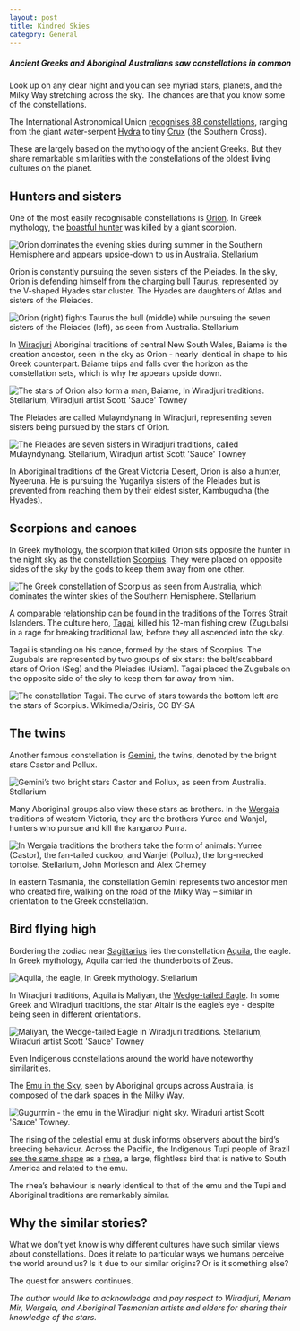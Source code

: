 ```yaml
---
layout: post
title: Kindred Skies
category: General
---
```



##### Ancient Greeks and Aboriginal Australians saw constellations in common

Look up on any clear night and you can see myriad stars, planets, and the Milky Way stretching across the sky. The chances are that you know some of the constellations.

The International Astronomical Union [recognises 88 constellations](https://www.iau.org/public/themes/constellations/), ranging from the giant water-serpent [Hydra](https://www.iau.org/public/images/detail/hya/) to tiny [Crux](https://www.iau.org/public/images/detail/cru/) (the Southern Cross).

These are largely based on the mythology of the ancient Greeks. But they share remarkable similarities with the constellations of the oldest living cultures on the planet.

Hunters and sisters
-------------------

One of the most easily recognisable constellations is [Orion](https://www.iau.org/public/images/detail/ori/). In Greek mythology, the [boastful hunter](http://www.greekmythology.com/Myths/Mortals/Orion/orion.html) was killed by a giant scorpion.

![Orion dominates the evening skies during summer in the Southern Hemisphere and appears upside-down to us in Australia. Stellarium](http://katieball.me/assets/images/orion.jpg)

Orion is constantly pursuing the seven sisters of the Pleiades. In the sky, Orion is defending himself from the charging bull [Taurus](https://www.iau.org/public/images/detail/tau/), represented by the V-shaped Hyades star cluster. The Hyades are daughters of Atlas and sisters of the Pleiades.

![Orion (right) fights Taurus the bull (middle) while pursuing the seven sisters of the Pleiades (left), as seen from Australia. Stellarium](http://katieball.me/assets/images/orionbull.jpg)

In [Wiradjuri](https://en.wikipedia.org/wiki/Wiradjuri) Aboriginal traditions of central New South Wales, Baiame is the creation ancestor, seen in the sky as Orion - nearly identical in shape to his Greek counterpart. Baiame trips and falls over the horizon as the constellation sets, which is why he appears upside down.

![The stars of Orion also form a man, Baiame, In Wiradjuri traditions. Stellarium, Wiradjuri artist Scott 'Sauce' Towney](http://katieball.me/assets/images/baiame.jpg)

The Pleiades are called Mulayndynang in Wiradjuri, representing seven sisters being pursued by the stars of Orion.

![The Pleiades are seven sisters in Wiradjuri traditions, called Mulayndynang. Stellarium, Wiradjuri artist Scott 'Sauce' Towney](http://katieball.me/assets/images/pleiades.jpg)

In Aboriginal traditions of the Great Victoria Desert, Orion is also a hunter, Nyeeruna. He is pursuing the Yugarilya sisters of the Pleiades but is prevented from reaching them by their eldest sister, Kambugudha (the Hyades).

Scorpions and canoes
--------------------

In Greek mythology, the scorpion that killed Orion sits opposite the hunter in the night sky as the constellation [Scorpius](https://www.iau.org/public/images/detail/sco/). They were placed on opposite sides of the sky by the gods to keep them away from one other.

![The Greek constellation of Scorpius as seen from Australia, which dominates the winter skies of the Southern Hemisphere. Stellarium](http://katieball.me/assets/images/scorpius.jpg)

A comparable relationship can be found in the traditions of the Torres Strait Islanders. The culture hero, [Tagai](https://theconversation.com/a-shark-in-the-stars-astronomy-and-culture-in-the-torres-strait-15850), killed his 12-man fishing crew (Zugubals) in a rage for breaking traditional law, before they all ascended into the sky.

Tagai is standing on his canoe, formed by the stars of Scorpius. The Zugubals are represented by two groups of six stars: the belt/scabbard stars of Orion (Seg) and the Pleiades (Usiam). Tagai placed the Zugubals on the opposite side of the sky to keep them far away from him.

![The constellation Tagai. The curve of stars towards the bottom left are the stars of Scorpius. [Wikimedia/Osiris](https://commons.wikimedia.org/wiki/File:Tagai.png), [CC BY-SA](https://creativecommons.org/licenses/by-sa/4.0/)](http://katieball.me/assets/images/tagai.jpg)

The twins
---------

Another famous constellation is [Gemini](https://www.iau.org/public/images/detail/gem_new/), the twins, denoted by the bright stars Castor and Pollux.

![Gemini’s two bright stars Castor and Pollux, as seen from Australia. Stellarium](http://katieball.me/assets/images/gemini.jpg)

Many Aboriginal groups also view these stars as brothers. In the [Wergaia](https://en.wikipedia.org/wiki/Wergaia) traditions of western Victoria, they are the brothers Yuree and Wanjel, hunters who pursue and kill the kangaroo Purra.

![In Wergaia traditions the brothers take the form of animals: Yurree (Castor), the fan-tailed cuckoo, and Wanjel (Pollux), the long-necked tortoise. Stellarium, John Morieson and Alex Cherney](http://katieball.me/assets/images/brothers.jpg)

In eastern Tasmania, the constellation Gemini represents two ancestor men who created fire, walking on the road of the Milky Way – similar in orientation to the Greek constellation.

Bird flying high
----------------

Bordering the zodiac near [Sagittarius](https://www.iau.org/public/images/detail/sgr/) lies the constellation [Aquila](https://en.wikipedia.org/wiki/Aquila_(constellation)), the eagle. In Greek mythology, Aquila carried the thunderbolts of Zeus.

![Aquila, the eagle, in Greek mythology. Stellarium](http://katieball.me/assets/images/aquila.jpg)

In Wiradjuri traditions, Aquila is Maliyan, the [Wedge-tailed Eagle](https://australianmuseum.net.au/wedge-tailed-eagle). In some Greek and Wiradjuri traditions, the star Altair is the eagle’s eye - despite being seen in different orientations.

![Maliyan, the Wedge-tailed Eagle in Wiradjuri traditions. Stellarium, Wiraduri artist Scott 'Sauce' Towney](http://katieball.me/assets/images/maliyan.jpg)

Even Indigenous constellations around the world have noteworthy similarities.

The [Emu in the Sky](https://aboriginalastronomy.blogspot.com.au/2014/03/the-kamilaroi-and-euahlayi-emu-in-sky.html), seen by Aboriginal groups across Australia, is composed of the dark spaces in the Milky Way.

![Gugurmin - the emu in the Wiradjuri night sky. Wiraduri artist Scott 'Sauce' Towney.](http://katieball.me/assets/images/emu.jpg)


The rising of the celestial emu at dusk informs observers about the bird’s breeding behaviour. Across the Pacific, the Indigenous Tupi people of Brazil [see the same shape](https://doi.org/10.1017/S1743921311002304) as a [rhea](https://www.britannica.com/animal/rhea-bird-group), a large, flightless bird that is native to South America and related to the emu.

The rhea’s behaviour is nearly identical to that of the emu and the Tupi and Aboriginal traditions are remarkably similar.

Why the similar stories?
------------------------

What we don’t yet know is why different cultures have such similar views about constellations. Does it relate to particular ways we humans perceive the world around us? Is it due to our similar origins? Or is it something else?

The quest for answers continues.

_The author would like to acknowledge and pay respect to Wiradjuri, Meriam Mir, Wergaia, and Aboriginal Tasmanian artists and elders for sharing their knowledge of the stars._
